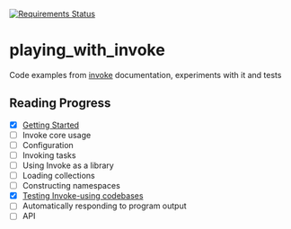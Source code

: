 [![Requirements Status](https://requires.io/github/lancelote/playing_with_invoke/requirements.svg?branch=master)](https://requires.io/github/lancelote/playing_with_invoke/requirements/?branch=master)

# playing_with_invoke

Code examples from [invoke][1] documentation, experiments with it and tests

## Reading Progress

 - [x] [Getting Started](chapters/getting_started)
 - [ ] Invoke core usage
 - [ ] Configuration
 - [ ] Invoking tasks
 - [ ] Using Invoke as a library
 - [ ] Loading collections
 - [ ] Constructing namespaces
 - [x] [Testing Invoke-using codebases](chapters/testing_invoke_using_codebases)
 - [ ] Automatically responding to program output
 - [ ] API

 [1]: http://www.pyinvoke.org
